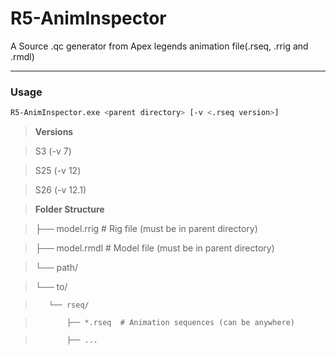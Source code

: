 # R5-AnimInspector
A Source .qc generator from Apex legends animation file(.rseq, .rrig and .rmdl)

---

### Usage

```bash
R5-AnimInspector.exe <parent directory> [-v <.rseq version>]
```

>**Versions**

> S3 (-v 7)

> S25 (-v 12)

> S26 (-v 12.1)

>**Folder Structure**

>├── model.rrig         # Rig file (must be in parent directory)

>├── model.rmdl         # Model file (must be in parent directory)

>└── path/

>    └── to/

>        └── rseq/

>            ├── *.rseq  # Animation sequences (can be anywhere)

>            ├── ...